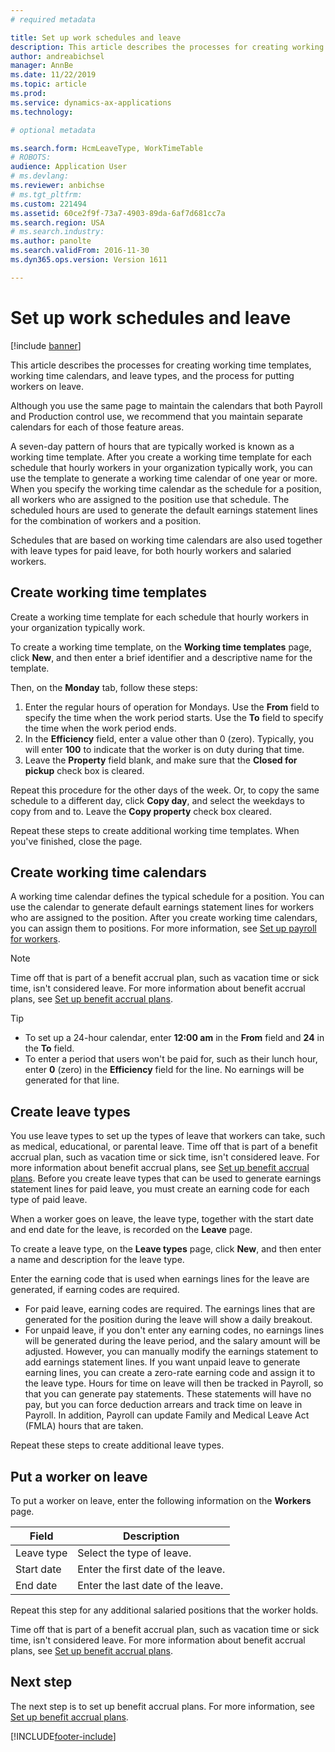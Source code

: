 ```yaml
---
# required metadata

title: Set up work schedules and leave
description: This article describes the processes for creating working time templates, working time calendars, and leave types, and the process for putting workers on leave.
author: andreabichsel
manager: AnnBe
ms.date: 11/22/2019
ms.topic: article
ms.prod: 
ms.service: dynamics-ax-applications
ms.technology: 

# optional metadata

ms.search.form: HcmLeaveType, WorkTimeTable
# ROBOTS: 
audience: Application User
# ms.devlang: 
ms.reviewer: anbichse
# ms.tgt_pltfrm: 
ms.custom: 221494
ms.assetid: 60ce2f9f-73a7-4903-89da-6af7d681cc7a
ms.search.region: USA
# ms.search.industry: 
ms.author: panolte
ms.search.validFrom: 2016-11-30
ms.dyn365.ops.version: Version 1611

---
```


# Set up work schedules and leave

[!include [banner](../../includes/banner.md)]

This article describes the processes for creating working time templates, working time calendars, and leave types, and the process for putting workers on leave.

Although you use the same page to maintain the calendars that both Payroll and Production control use, we recommend that you maintain separate calendars for each of those feature areas.

A seven-day pattern of hours that are typically worked is known as a working time template. After you create a working time template for each schedule that hourly workers in your organization typically work, you can use the template to generate a working time calendar of one year or more. When you specify the working time calendar as the schedule for a position, all workers who are assigned to the position use that schedule. The scheduled hours are used to generate the default earnings statement lines for the combination of workers and a position.

Schedules that are based on working time calendars are also used together with leave types for paid leave, for both hourly workers and salaried workers.

## Create working time templates

Create a working time template for each schedule that hourly workers in your organization typically work.

To create a working time template, on the **Working time templates** page, click **New**, and then enter a brief identifier and a descriptive name for the template.

Then, on the **Monday** tab, follow these steps:

1. Enter the regular hours of operation for Mondays. Use the **From** field to specify the time when the work period starts. Use the **To** field to specify the time when the work period ends.
2. In the **Efficiency** field, enter a value other than 0 (zero). Typically, you will enter **100** to indicate that the worker is on duty during that time.
3. Leave the **Property** field blank, and make sure that the **Closed for pickup** check box is cleared.

Repeat this procedure for the other days of the week. Or, to copy the same schedule to a different day, click **Copy day**, and select the weekdays to copy from and to. Leave the **Copy property** check box cleared.

Repeat these steps to create additional working time templates. When you've finished, close the page.

## Create working time calendars

A working time calendar defines the typical schedule for a position. You can use the calendar to generate default earnings statement lines for workers who are assigned to the position. After you create working time calendars, you can assign them to positions. For more information, see [Set up payroll for workers](noam-usa-worker-position-payroll-tasks.md).

> [!NOTE]
> Time off that is part of a benefit accrual plan, such as vacation time or sick time, isn't considered leave. For more information about benefit accrual plans, see [Set up benefit accrual plans](noam-usa-benefit-accrual-plan-tasks.md).

> [!TIP]
> - To set up a 24-hour calendar, enter **12:00 am** in the **From** field and **24** in the **To** field.
> - To enter a period that users won't be paid for, such as their lunch hour, enter **0** (zero) in the **Efficiency** field for the line. No earnings will be generated for that line.

## Create leave types

You use leave types to set up the types of leave that workers can take, such as medical, educational, or parental leave. Time off that is part of a benefit accrual plan, such as vacation time or sick time, isn't considered leave. For more information about benefit accrual plans, see [Set up benefit accrual plans](noam-usa-benefit-accrual-plan-tasks.md). Before you create leave types that can be used to generate earnings statement lines for paid leave, you must create an earning code for each type of paid leave.

When a worker goes on leave, the leave type, together with the start date and end date for the leave, is recorded on the **Leave** page.

To create a leave type, on the **Leave types** page, click **New**, and then enter a name and description for the leave type.

Enter the earning code that is used when earnings lines for the leave are generated, if earning codes are required.

- For paid leave, earning codes are required. The earnings lines that are generated for the position during the leave will show a daily breakout.
- For unpaid leave, if you don't enter any earning codes, no earnings lines will be generated during the leave period, and the salary amount will be adjusted. However, you can manually modify the earnings statement to add earnings statement lines. If you want unpaid leave to generate earning lines, you can create a zero-rate earning code and assign it to the leave type. Hours for time on leave will then be tracked in Payroll, so that you can generate pay statements. These statements will have no pay, but you can force deduction arrears and track time on leave in Payroll. In addition, Payroll can update Family and Medical Leave Act (FMLA) hours that are taken.

Repeat these steps to create additional leave types.

## Put a worker on leave

To put a worker on leave, enter the following information on the **Workers** page.

| Field      | Description                        |
|------------|------------------------------------|
| Leave type | Select the type of leave.          |
| Start date | Enter the first date of the leave. |
| End date   | Enter the last date of the leave.  |

Repeat this step for any additional salaried positions that the worker holds.

Time off that is part of a benefit accrual plan, such as vacation time or sick time, isn't considered leave. For more information about benefit accrual plans, see [Set up benefit accrual plans](noam-usa-benefit-accrual-plan-tasks.md).

## Next step

The next step is to set up benefit accrual plans. For more information, see [Set up benefit accrual plans](noam-usa-benefit-accrual-plan-tasks.md).


[!INCLUDE[footer-include](../../../../includes/footer-banner.md)]